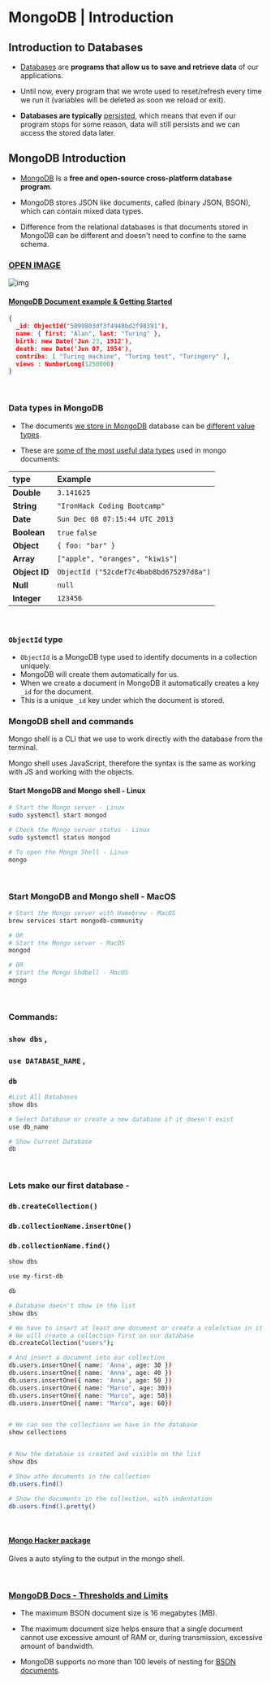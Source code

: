 #  **MongoDB** | Introduction





## Introduction to Databases



- [Databases](https://en.wikipedia.org/wiki/Database) are **programs that allow us to save and retrieve data** of our applications. 
- Until now, every program that we wrote used to reset/refresh every time we run it (variables will be deleted as soon we reload or exit).



- **Databases are typically** [persisted](https://en.wikipedia.org/wiki/Persistence_(computer_science)), which means that even if our program stops for some reason, data will still persists and we can access the stored data later.





## MongoDB Introduction

- [MongoDB](https://www.mongodb.com/) Is a **free and open-source cross-platform database program**.

- MongoDB stores JSON like documents, called (binary JSON, BSON), which can contain mixed data types.

- Difference from the relational databases is that documents stored in MongoDB can be different and doesn't need to confine to the same schema.



### [OPEN IMAGE](https://s3-eu-west-1.amazonaws.com/ih-materials/uploads/upload_157ca84354e93013a2289e0e4a8809a6.png)

![img](https://s3-eu-west-1.amazonaws.com/ih-materials/uploads/upload_157ca84354e93013a2289e0e4a8809a6.png)









#### [MongoDB Document example & Getting Started](https://docs.mongodb.com/manual/core/document/#documents)

```json
{
  _id: ObjectId("5099803df3f4948bd2f98391"),
  name: { first: "Alan", last: "Turing" },
  birth: new Date('Jun 23, 1912'),
  death: new Date('Jun 07, 1954'),
  contribs: [ "Turing machine", "Turing test", "Turingery" ],
  views : NumberLong(1250000)
}
```



<br>



### Data types in MongoDB



- The documents <u>we store in MongoDB</u> database can be <u>different value types</u>. 

- These are <u>some of the most useful data types</u> used in mongo documents:



| **type**      | Example                                 |
| :------------ | :-------------------------------------- |
| **Double**    | `3.141625`                              |
| **String**    | `"IronHack Coding Bootcamp"`            |
| **Date**      | `Sun Dec 08 07:15:44 UTC 2013`          |
| **Boolean**   | `true`  `false`                         |
| **Object**    | `{ foo: "bar" }`                        |
| **Array**     | `["apple", "oranges", "kiwis"]`         |
| **Object ID** | `ObjectId ("52cdef7c4bab8bd675297d8a")` |
| **Null**      | `null`                                  |
| **Integer**   | `123456`                                |



<br>



### `ObjectId` type

- `ObjectId` is a MongoDB type used to identify documents in a collection uniquely. 
- MongoDB will create them automatically for us. 
- When we create a document in MongoDB it automatically creates a key `_id` for the document.
- This is a unique `_id` key under which the document is stored.







### **MongoDB shell and commands**



Mongo shell is a CLI that we use to work directly with the database from the terminal.

Mongo shell uses JavaScript, therefore the syntax is the same as working  with JS and working with the objects.



#### **Start MongoDB  and Mongo shell - Linux**

```bash
# Start the Mongo server - Linux
sudo systemctl start mongod

# Check the Mongo server status - Linux
sudo systemctl status mongod

# To open the Mongo Shell - Linux
mongo
```





<br>



### **Start MongoDB  and Mongo shell - MacOS**

```bash
# Start the Mongo server with Homebrew - MacOS
brew services start mongodb-community

# OR
# Start the Mongo server - MacOS
mongod

# OR
# Start the Mongo Shdbell - MacOS
mongo
```





<br>



### Commands:

###  `show dbs` ,

###  `use DATABASE_NAME` ,

###  `db` 

```bash
#List All Databases
show dbs

# Select Database or create a new database if it doesn't exist
use db_name

# Show Current Database
db
```





<br>



### Lets make our first database - 

### `db.createCollection()`

### `db.collectionName.insertOne()`

### `db.collectionName.find()`

```bash
show dbs

use my-first-db

db

# Database doesn't show in the list
show dbs

# We have to insert at least one document or create a colelction in it for the database to show
# We will create a collection first on our database
db.createCollection("users");

# And insert a document into our collection
db.users.insertOne({ name: 'Anna', age: 30 })
db.users.insertOne({ name: 'Anna', age: 40 })
db.users.insertOne({ name: 'Anna', age: 50 })
db.users.insertOne({ name: "Marco", age: 30})
db.users.insertOne({ name: "Marco", age: 50})
db.users.insertOne({ name: "Marco", age: 60})


# We can see the collections we have in the database
show collections


# Now the database is created and visible on the list
show dbs

# Show athe documents in the collection
db.users.find()

# Show the documents in the collection, with indentation
db.users.find().pretty()
```





<br>



#### [Mongo Hacker package](https://github.com/TylerBrock/mongo-hacker)

Gives a auto styling to the output in the mongo shell.

<br>



### **[MongoDB Docs - Thresholds and Limits ](https://docs.mongodb.com/manual/reference/limits/)**

- The maximum BSON document size is 16 megabytes (MB).

- The maximum document size helps ensure that a single document cannot use excessive amount of RAM or, during transmission, excessive amount of bandwidth.

- MongoDB supports no more than 100 levels of nesting for [BSON documents](https://docs.mongodb.com/manual/reference/glossary/#term-document).



<br>